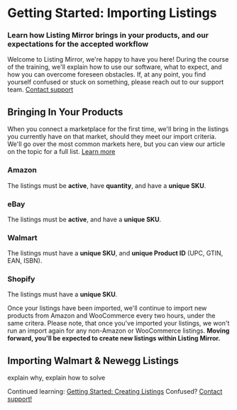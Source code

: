 # Getting Started: Importing Listings
### Learn how Listing Mirror brings in your products, and our expectations for the accepted workflow

Welcome to Listing Mirror, we're happy to have you here! During the course of the training, we'll explain how to use our software, what to expect, and how you can overcome foreseen obstacles. If, at any point, you find yourself confused or stuck on something, please reach out to our support team. [Contact support](https://support.listingmirror.com/hc/en-us/articles/360057441252)

## Bringing In Your Products
When you connect a marketplace for the first time, we'll bring in the listings you currently have on that market, should they meet our import criteria. We'll go over the most common markets here, but you can view our article on the topic for a full list. [Learn more](https://support.listingmirror.com/hc/en-us/articles/360021623032)

### Amazon
The listings must be **active**, have **quantity**, and have a **unique SKU**.
### eBay
The listings must be **active**, and have a **unique SKU**. 
### Walmart
The listings must have a **unique SKU**, and **unique Product ID** (UPC, GTIN, EAN, ISBN).
### Shopify
The listings must have a **unique SKU**.

Once your listings have been imported, we'll continue to import new products from Amazon and WooCommerce every two hours, under the same critera. Please note, that once you've imported your listings, we won't run an import again for any non-Amazon or WooCommerce listings. **Moving forward, you'll be expected to create new listings within Listing Mirror.** 

## Importing Walmart & Newegg Listings

explain why, explain how to solve

Continued learning: [Getting Started: Creating Listings](/import-create/create-amz-listing)
Confused? [Contact support!](https://support.listingmirror.com/hc/en-us/articles/360057441252)